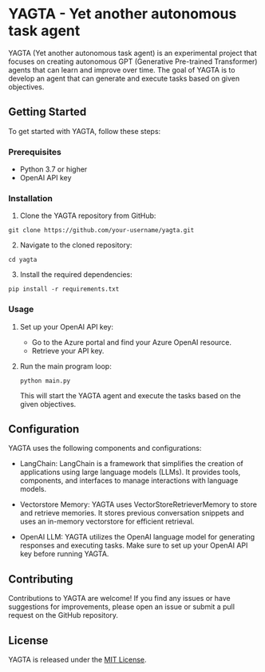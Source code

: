 # YAGTA - Yet another autonomous task agent

YAGTA (Yet another autonomous task agent) is an experimental project that focuses on creating autonomous GPT (Generative Pre-trained Transformer) agents that can learn and improve over time. The goal of YAGTA is to develop an agent that can generate and execute tasks based on given objectives.

## Getting Started

To get started with YAGTA, follow these steps:

### Prerequisites

- Python 3.7 or higher
- OpenAI API key

### Installation

1. Clone the YAGTA repository from GitHub:

```
git clone https://github.com/your-username/yagta.git
```

2. Navigate to the cloned repository:

```
cd yagta
```

3. Install the required dependencies:

```
pip install -r requirements.txt
```

### Usage

1. Set up your OpenAI API key:

   - Go to the Azure portal and find your Azure OpenAI resource.
   - Retrieve your API key.

2. Run the main program loop:

   ```
   python main.py
   ```

   This will start the YAGTA agent and execute the tasks based on the given objectives.

## Configuration

YAGTA uses the following components and configurations:

- LangChain: LangChain is a framework that simplifies the creation of applications using large language models (LLMs). It provides tools, components, and interfaces to manage interactions with language models.

- Vectorstore Memory: YAGTA uses VectorStoreRetrieverMemory to store and retrieve memories. It stores previous conversation snippets and uses an in-memory vectorstore for efficient retrieval.

- OpenAI LLM: YAGTA utilizes the OpenAI language model for generating responses and executing tasks. Make sure to set up your OpenAI API key before running YAGTA.

## Contributing

Contributions to YAGTA are welcome! If you find any issues or have suggestions for improvements, please open an issue or submit a pull request on the GitHub repository.

## License

YAGTA is released under the [MIT License](https://opensource.org/licenses/MIT).